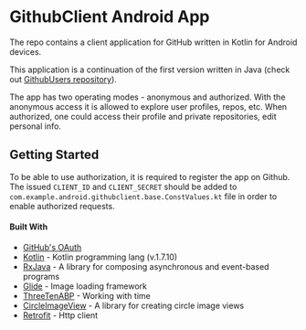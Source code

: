 # GithubClient Android App

The repo contains a client application for GitHub written in Kotlin for Android devices.

This application is a continuation of the first version written in Java (check out [GithubUsers repository](https://github.com/vitols/GithubUsers)).

The app has two operating modes - anonymous and authorized.
With the anonymous access it is allowed to explore user profiles, repos, etc.
When authorized, one could access their profile and private repositories, edit personal info.

## Getting Started

To be able to use authorization, it is required to register the app on Github.
The issued `CLIENT_ID` and `CLIENT_SECRET` should be added to `com.example.android.githubclient.base.ConstValues.kt` file in order to enable authorized requests.

#### Built With

* [GitHub's OAuth](https://docs.github.com/en/developers/apps/building-oauth-apps/authorizing-oauth-apps) 
* [Kotlin](https://kotlinlang.org/) - Kotlin programming lang (v.1.7.10)
* [RxJava](https://github.com/ReactiveX/RxJava) - A library for composing asynchronous and event-based programs
* [Glide](https://github.com/bumptech/glide) - Image loading framework
* [ThreeTenABP](https://github.com/JakeWharton/ThreeTenABP) - Working with time
* [CircleImageView](https://github.com/hdodenhof/CircleImageView) - A library for creating circle image views
* [Retrofit](http://square.github.io/retrofit/) - Http client
